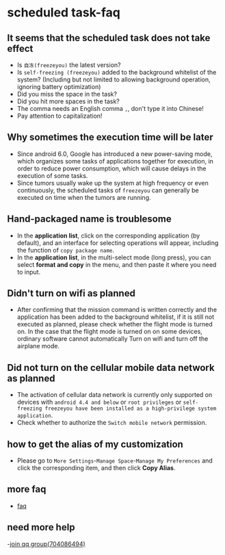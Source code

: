 # scheduled task-faq

 ## It seems that the scheduled task does not take effect
 * Is `自冻(freezeyou)` the latest version?
 * Is `self-freezing (freezeyou)` added to the background whitelist of the system?  (Including but not limited to allowing background operation, ignoring battery optimization)
 * Did you miss the space in the task?
 * Did you hit more spaces in the task?
 * The comma needs an English comma `,`, don't type it into Chinese!
 * Pay attention to capitalization!

 ## Why sometimes the execution time will be later
 * Since android 6.0, Google has introduced a new power-saving mode, which organizes some tasks of applications together for execution, in order to reduce power consumption, which will cause delays in the execution of some tasks.
 * Since tumors usually wake up the system at high frequency or even continuously, the scheduled tasks of `freezeyou` can generally be executed on time when the tumors are running.

 ## Hand-packaged name is troublesome
 * In the **application list**, click on the corresponding application (by default), and an interface for selecting operations will appear, including the function of `copy package name`.
 * In the __application list__, in the multi-select mode (long press), you can select **format and copy** in the menu, and then paste it where you need to input.  <badge text="6.7+" type="tip" vertical="top"/>

 ## Didn't turn on wifi as planned
 * After confirming that the mission command is written correctly and the application has been added to the background whitelist, if it is still not executed as planned, please check whether the flight mode is turned on. In the case that the flight mode is turned on on some devices, ordinary software cannot automatically  Turn on wifi and turn off the airplane mode.

 ## Did not turn on the cellular mobile data network as planned
 * The activation of cellular data network is currently only supported on devices with `android 4.4 and below` or `root privileges` or `self-freezing freezeyou have been installed as a high-privilege system application`.
 * Check whether to authorize the `Switch mobile network` permission.

 ## how to get the alias of my customization
 * Please go to `More Settings`-`Manage Space`-`Manage My Preferences` and click the corresponding item, and then click **Copy Alias**.

 ## more faq
 * [faq](../faq/)

 ## need more help
 -[join qq group(704086494)](https://jq.qq.com/?_wv=1027&k=5RJffet)
